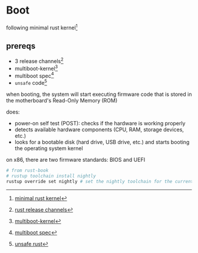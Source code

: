 # Boot

following minimal rust kernel[^1]

## prereqs

- 3 release channels[^2]
- multiboot-kernel[^3]
- multiboot spec[^4]
- `unsafe` code[^5]

when booting, the system will start executing firmware code that is stored in the motherboard's Read-Only Memory (ROM)

does:

- power-on self test (POST): checks if the hardware is working properly
- detects available hardware components (CPU, RAM, storage devices, etc.)
- looks for a bootable disk (hard drive, USB drive, etc.) and starts booting the operating system kernel

on x86, there are two firmware standards: BIOS and UEFI

```bash
# from rust-book 
# rustup toolchain install nightly
rustup override set nightly # set the nightly toolchain for the current directory
```

[^1]: [minimal rust kernel](https://os.phil-opp.com/minimal-rust-kernel/)
[^2]: [rust release channels](https://doc.rust-lang.org/book/appendix-07-nightly-rust.html#choo-choo-release-channels-and-riding-the-trains)
[^3]: [multiboot-kernel](https://os.phil-opp.com/multiboot-kernel/)
[^4]: [multiboot spec](https://nongnu.askapache.com/grub/phcoder/multiboot.pdf)
[^5]: [unsafe rust](https://doc.rust-lang.org/stable/book/ch20-01-unsafe-rust.html)
